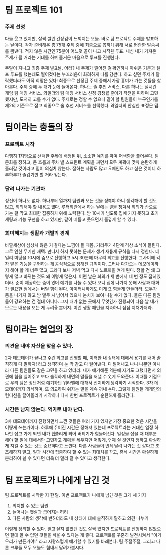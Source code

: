 # 팀 프로젝트 101

### 주제 선정

다들 웃고 있지만, 살짝 깔린 긴장감이 느껴지는 오늘. 바로 팀 프로젝트 주제를 발표하는 날이다.
 각자 준비해온 총 75개 주제 중에 최종으로 뽑히기 위해 서로 현란한 말솜씨를 뽐낸다.
  적지 않은 시간인 75분이 어느덧 끝이 나고 시작된 투표. 내심 내가 가져온 주제가 될 거라는 기대를 하며 즐거운 마음으로 투표를 진행한다.

주말이 지나고 최종 주제 발표날. 어라? 내 주제가 떨어진 걸 확인하니 아쉬운 기분과 셀프 투표를 했는데도 떨어졌다는 부끄러움이 화려하게 나를 감싼다.
하고 싶던 주제가 탈락했더라도 아직 희망은 있다! 최종으로 선정된 주제 중에서 가장 흥미가 가는 것들을 찾아본다.
주제 중에 두 개가 눈에 들어온다. 하나는 술 추천 서비스, 다른 하나는 실시간 게임 팀 매칭 서비스.
와일더의 팀 매칭 서비스 신청 경쟁률 줄이기 작전을 피하며 고민했지만, 도저히 고를 수가 없다.
주제로는 정할 수 없으니 같이 할 팀원들이 누구인가를 제2의 기준으로 잡고 최종으로 술 추천 서비스를 선택했다.
와일더의 안심한 표정은 덤.

# 팀이라는 충돌의 장

### 프로젝트 시작

다행히 1지망으로 선택한 주제에 배정된 뒤, 소소한 얘기를 하며 어색함을 풀어본다.
팀 문화를 정하고, 큰 흐름과 주차 별 스프린트 계획을 짜면서 모두 계획에 맞춰 순탄하게 흘러갈 것이라고 믿어 의심치 않는다.
잘하는 사람도 많고 도메인도 하고 싶은 것이니 하루하루가 즐겁기만 할 거라 믿는다.

### 달려 나가는 기관차

정신이 하나도 없다.
하나부터 열까지 팀원과 모든 것을 정해야 하니 생각해야 할 것도 많고, 회의해야 할 내용도 많다.
루터회관에서 하는 날에는 벨을 챙겨서 회의가 산으로 가는 걸 막고 최대한 집중하기 위해 노력한다.
밤 10시가 넘도록 집에 가지 못하고 초기 세팅과 기능 구현을 하고 있지만, 같이 떠들고 웃으면서 즐겁게 할 수 있다.

### 희미해지는 생활과 개발의 경계

바깥세상이 심상치 않은 거 같다는 느낌이 들 때쯤, 거리두기 4단계 격상 소식이 들린다.
그로 인한 무기한 재택. 만나서 하지 못하는 문제가 생겨 새롭게 규칙을 다시 정한다.
데일리 미팅을 10시에 줌으로 진행하고 5시 30분에 마무리 회고를 진행한다.
그사이에 각자 맡은 기능을 구현하는 게 공식적으로 정해진 규칙이다.
그러나 다가오는 데모데이까지 해야 할 게 너무 많고, 그러다 보니 저녁 먹고 다시 노트북을 켜게 된다.
정할 건 왜 그렇게 많고 바뀌는 것도 왜 이렇게 많은지. 어떤 날은 회의가 세 번에서 네 번 정도 잡혀있더라.
준이 제공하는 줌이 있어 얘기를 나눌 수 있다 보니 집에 나가지 못해 사람과 대화가 필요한 점에서는 버틸 힘이 된다.
아이러니하게도 이게 또 힘들게 만들더라.
모두가 줌을 나가지 않고 밤 열두 시 넘어서 있으니 눈치가 보여 나갈 수가 없다.
물론 다른 팀원들이 강요하는 건 절대 아니다. 그저 내가 없는 곳에서 무엇인가 진행되어 다음 날 내가 모르는 내용을 보는 게 두려울 뿐이지.
이런 생활 패턴을 지속하니 점점 지쳐가더라.

# 팀이라는 협업의 장

### 의견을 내야 자신을 찾을 수 있다.

2차 데모데이가 끝나고 주간 회고를 진행할 때, 이러한 내 상태에 대해서 용기를 내어 솔직하게 다 말하자! 라고 생각하며 눈 딱 감고 다 털어낸다.
다 털어내고 나니 나뿐만 아니라 다른 팀원들도 같은 고민을 하고 있더라. 내가 얘기해준 덕분에 자기도 그랬다면서 의견에 힘을 실어주고 보다 솔직하게 내면의 말들을 꺼낼 수 있게 도와준다.
이때를 기점으로 우리 팀은 장난처럼 얘기하던 워라벨에 대해서 진지하게 생각하기 시작한다.
3차 데모데이까지 의식하며, 또 의도하여 쉬자는 말을 계속 꺼내 본다.
그렇게 팀원들 개개인의 컨디션을 끌어올리기 시작하니 다시 한번 프로젝트가 순탄하게 흘러간다.

### 시간은 남지 않는다. 억지로 내야 난다.

3차 데모데이까지 진행하면서 느낀 것들은 여러 가지 있지만 가장 중요한 것은 시간을 어떻게 쓰는가이다.
하루에 주어진 시간은 정해져 있는데 프로젝트라는 거대한 일정 하나만 잡고 가게 되면 내가 휩쓸리게 되어 버티기가 힘들어진다.
일정을 잡을 때 대부분 해야 할 일에 대해서만 고민하고 계획을 세우지만 어떻게, 언제 쉴 것인지 정하고 확실하게 지킬 수 있는 것도 중요하다고 느낀다.
다른 사람들이 먼저 달려 나가는 것 같다고 초조해하지 말고, 일과 시간에 집중하여 할 수 있는 최대치를 하고, 휴식 시간은 확실하게 분리하여 쉴 수 있다면 더욱 더 멀리 갈 수 있다고 생각한다.

# 팀 프로젝트가 나에게 남긴 것

팀 프로젝트를 시작한 지 한 달. 이번 프로젝트가 나에게 남긴 것은 크게 세 가지

1. 의지할 수 있는 팀원
2. 늘어나는 뱃살과 굽어지는 허리
3. 다른 사람의 생각에 반하더라도 내 상태에 대해 솔직하게 말하고 의견 나누기

이렇게 정리할 수 있다.
얻고 싶지 않았던 것도 살짝 있지만 프로젝트를 진행하지 않았으면 절대 알 수 없던 것들을 배울 수 있다는 게 좋다.
프로젝트를 꾸준히 발전시켜서 "이거 우리가 만든거야!" 라고 자랑스럽게 얘기할 수 있기를 바래본다.
팀 주절주절, 그리고 다른 크루들 모두 오늘도 힘내서 달려가봅시다.